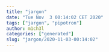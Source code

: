```yaml
---
title: "jargon"
date: "Tue Nov  3 00:14:02 CET 2020"
tags: ["jargon", "pipotron"]
author: m1ch3l
categories: ["generated"]
slug: "jargon/2020-11-03-00:14:02"
---
```



